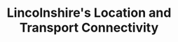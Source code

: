 ---
title: "Lincolnshire's Location and Transport Connectivity"
socialImage: 'https://res.cloudinary.com/lincs/image/upload/lincs-uk-map.png'
sector: location-connectivity
seoDescription: >-
              Lincolnshire benefits from excellent transport connections - within the county, with the rest of the UK, and internationally.
ctaarrowclrdark: '#80244e'             
ctaarrowclrlight: '#dd898e'             
hero:
  display: true
  heading: "Lincolnshire's Location and Transport Connectivity"
  blurb: >-
         Lincolnshire benefits from excellent transport connections - within the county, with the rest of the UK, and internationally.

         For investing businesses, Lincolnshire’s strategic location in England’s East Midlands enables fast, efficient access to UK and international markets - for people and freight, and by road, rail, air and sea.
  heroImg: 'https://res.cloudinary.com/lincs/image/upload/map-uk.jpg'

connectivitymap:
  display: true
  heading: "Map of Lincolnshire's connectivity"
  connectivitymap: 'https://res.cloudinary.com/lincs/image/upload/connect-map.png'
  keyheading: Key
  keyitems:
   - icon: 'https://res.cloudinary.com/lincs/image/upload/airport-icon.svg'
     title: 'Airports'
   - icon: 'https://res.cloudinary.com/lincs/image/upload/port-icon.svg'
     title: 'Ports'
   - icon: 'https://res.cloudinary.com/lincs/image/upload/green-icon.svg'
     title: 'Lincolnshire'
hgvdrivetimesmap:
  display: true
  heading: "Map of Lincolnshire's HGV Drive Times "
  drivetimesmap: 'uk-map.png'
  keyheading: HGV Drive Times
  keyheadingextra: From Lincoln
  keyitems:
   - icon: 'https://res.cloudinary.com/lincs/image/upload/red-icon.svg'
     title: 'Lincolnshire'
     titleextra: ''
   - icon: 'https://res.cloudinary.com/lincs/image/upload/pink-icon.svg'
     title: '3 hour HGV'
     titleextra: ''
   - icon: 'https://res.cloudinary.com/lincs/image/upload/light-blue-icon.svg'
     title: '4.5 hour HGV'
     titleextra: 1 Driver Shift

multimodal:
  display: true
  modality:
   - by: By road
     icon: https://res.cloudinary.com/lincs/image/upload/truck-icon.svg
     text: >-
          From Lincolnshire, the major conurbations of the Midlands and North of England can be reached within 2 ½ hours, and London within 2 ¾ hours. More than 75% of the UK’s population can be reached within around 3 ½ hours’ drive time.
   - by: By rail
     icon: https://res.cloudinary.com/lincs/image/upload/train-icon.svg
     text: >-
          The UK’s major cities are easily accessible by rail from Lincolnshire. From Lincoln, London can be reached within 2 hours, and Manchester within 2 1/4 hours. From Grantham, in the south of the region, London can be reached in just over 1 hour.
   - by: By air
     icon: https://res.cloudinary.com/lincs/image/upload/plane-icon.svg
     text: >-
          Within Lincolnshire, Humberside Airport offers frequent ‘hub-feeder’ services to Amsterdam Schiphol (AMS), with connections to 800 global destinations with KLM and SkyTeam partners. Airports accessible within 2 hours’ drive time include Birmingham, East Midlands, and Leeds-Bradford.
   - by: By sea
     icon: https://res.cloudinary.com/lincs/image/upload/ship-icon.svg
     text: >-
          The ports of Immingham and Grimsby are the UK’s largest by tonnage, offering deep water facilities, frequent lo-lo (container) and ro-ro services to European ports, and deep-sea feeder services for global market access. The Port of Boston serves UK destinations for containers and bulk foods.                                       
sectorCTA:
  display: true
  bgcolor: dark
  headingcolor: light
  buttoncolor: '#e75a13'
  buttonhover: '#af0000'
  image: https://res.cloudinary.com/lincs/image/upload/brochure-form.png
  heading: Get the data on Lincolnshire as a location for your business
  lead: >-
     Lincolnshire’s sector-focused Business Location Guides provide essential information and data for companies researching and evaluating Lincolnshire as a potential investment location. Insights include:                                       
  brochurecontents:
    - highlight: The market opportunity
    - highlight: Industry clusters
    - highlight: Research & technology
    - highlight: Workforce, education & skills
    - highlight: Sites and properties
    - highlight: UK and global market access
    - highlight: Location & sector data sets
    - highlight: Support for investing businesses
  contentscolour: 'text-white'
  formhandler: multibrochurestep1
  hiddenformfields:
     - field: brochure
       value: multiple  
     - field: page
       value: location-and-connectivity
     - field: cc
       value: dklongley@clarity-strategies   
  footerimg: https://res.cloudinary.com/lincs/image/upload/red-half-grad.png
layout: location-and-connectivity
---